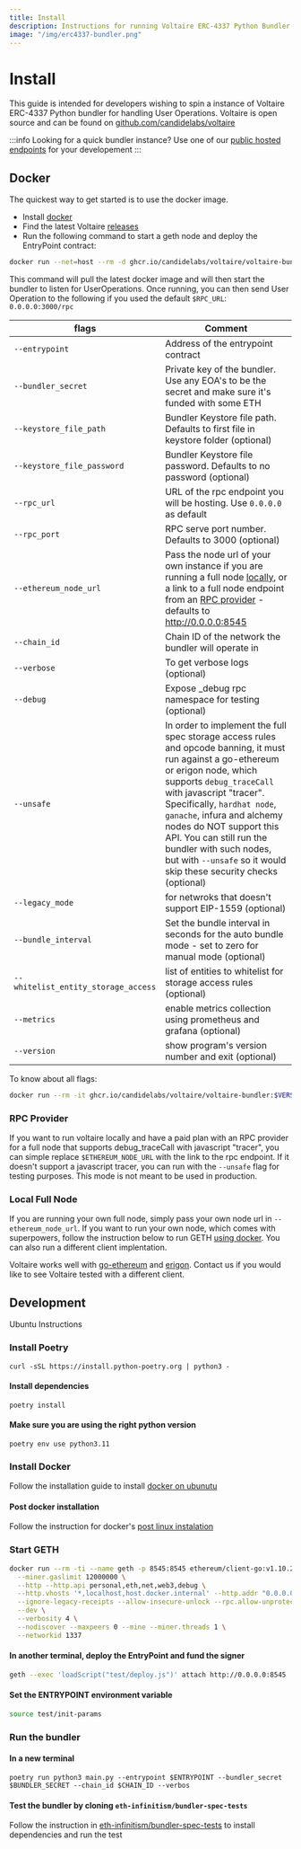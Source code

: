 ```yaml
---
title: Install
description: Instructions for running Voltaire ERC-4337 Python Bundler
image: "/img/erc4337-bundler.png"
---
```


# Install

This guide is intended for developers wishing to spin a instance of Voltaire ERC-4337 Python bundler for handling User Operations. Voltaire is open source and can be found on [github.com/candidelabs/voltaire](https://github.com/candidelabs/voltaire)

:::info
Looking for a quick bundler instance? Use one of our [public hosted endpoints](./3-rpc-endpoints.mdx) for your developement
:::

## Docker

The quickest way to get started is to use the docker image.

- Install [docker](https://docs.docker.com/engine/install)
- Find the latest Voltaire [releases](https://github.com/candidelabs/voltaire/releases)
- Run the following command to start a geth node and deploy the EntryPoint contract:

```bash
docker run --net=host --rm -d ghcr.io/candidelabs/voltaire/voltaire-bundler:$VOLTAIRE_VERSION --entrypoint $ENTRYPOINT --bundler_secret $BUNDLER_SECRET --rpc_url $RPC_URL --ethereum_node_url $ETHEREUM_NODE_URL --chain_id $CHAIN_ID --verbose
```

This command will pull the latest docker image and will then start the bundler to listen for UserOperations. Once running, you can then send User Operation to the following if you used the default `$RPC_URL`: `0.0.0.0:3000/rpc`

| flags            |Comment                                     
| -----------------| -------------------------------------------
|`--entrypoint`    | Address of the entrypoint contract 
|`--bundler_secret`| Private key of the bundler. Use any EOA's to be the secret and make sure it's funded with some ETH
|`--keystore_file_path`| Bundler Keystore file path. Defaults to first file in keystore folder (optional)
|`--keystore_file_password`| Bundler Keystore file password. Defaults to no password (optional)                
|`--rpc_url`       | URL of the rpc endpoint you will be hosting. Use `0.0.0.0` as default
|`--rpc_port`      | RPC serve port number. Defaults to 3000 (optional)
| `--ethereum_node_url`| Pass the node url of your own instance if you are running a full node [locally](#local-full-node), or a link to a full node endpoint from an [RPC provider](#rpc-provider) - defaults to http://0.0.0.0:8545
|`--chain_id`      | Chain ID of the network the bundler will operate in
|`--verbose`       | To get verbose logs (optional)
|`--debug`         | Expose _debug rpc namespace for testing (optional)
| `--unsafe`       | In order to implement the full spec storage access rules and opcode banning, it must run against a go-ethereum or erigon node, which supports `debug_traceCall` with javascript "tracer". Specifically, `hardhat node`, `ganache`, infura and alchemy nodes do NOT support this API. You can still run the bundler with such nodes, but with `--unsafe` so it would skip these security checks (optional)
|`--legacy_mode`   | for netwroks that doesn't support EIP-1559 (optional)
|`--bundle_interval`| Set the bundle interval in seconds for the auto bundle mode - set to zero for manual mode (optional)
|`--whitelist_entity_storage_access`| list of entities to whitelist for storage access rules (optional)
|`--metrics`       | enable metrics collection using prometheus and grafana (optional)
|`--version`       | show program's version number and exit (optional)

To know about all flags:

```bash
docker run --rm -it ghcr.io/candidelabs/voltaire/voltaire-bundler:$VERSION -h
```
### RPC Provider
If you want to run voltaire locally and have a paid plan with an RPC provider for a full node that supports debug_traceCall with javascript "tracer", you can simple replace `$ETHEREUM_NODE_URL` with the link to the rpc endpoint. If it doesn't support a javascript tracer, you can run with the `--unsafe` flag for testing purposes. This mode is not meant to be used in production. 

### Local Full Node
If you are running your own full node, simply pass your own node url in `--ethereum_node_url`. If you want to run your own node, which comes with superpowers, follow the instruction below to run GETH [using docker](#start-geth). You can also run a different client implentation.

Voltaire works well with [go-ethereum](https://geth.ethereum.org/) and [erigon](https://github.com/ledgerwatch/erigon/). Contact us if you would like to see Voltaire tested with a different client.

## Development

Ubuntu Instructions

### Install Poetry
```
curl -sSL https://install.python-poetry.org | python3 -
```
#### Install dependencies
```
poetry install
```

#### Make sure you are using the right python version

```
poetry env use python3.11
```

### Install Docker

Follow the installation guide to install [docker on ubunutu](https://docs.docker.com/engine/install/ubuntu/)

#### Post docker installation

Follow the instruction for docker's [post linux instalation](https://docs.docker.com/engine/install/linux-postinstall/)  

### Start GETH
```bash
docker run --rm -ti --name geth -p 8545:8545 ethereum/client-go:v1.10.26 \
  --miner.gaslimit 12000000 \
  --http --http.api personal,eth,net,web3,debug \
  --http.vhosts '*,localhost,host.docker.internal' --http.addr "0.0.0.0" \
  --ignore-legacy-receipts --allow-insecure-unlock --rpc.allow-unprotected-txs \
  --dev \
  --verbosity 4 \
  --nodiscover --maxpeers 0 --mine --miner.threads 1 \
  --networkid 1337
```

#### In another terminal, deploy the EntryPoint and fund the signer

```bash
geth --exec 'loadScript("test/deploy.js")' attach http://0.0.0.0:8545
```

#### Set the ENTRYPOINT environment variable

```bash
source test/init-params 
```

### Run the bundler
#### In a new terminal
```
poetry run python3 main.py --entrypoint $ENTRYPOINT --bundler_secret $BUNDLER_SECRET --chain_id $CHAIN_ID --verbos
```

#### Test the bundler by cloning `eth-infinitism/bundler-spec-tests`

Follow the instruction in <a href='https://github.com/eth-infinitism/bundler-spec-tests'>eth-infinitism/bundler-spec-tests</a> to install dependencies and run the test

